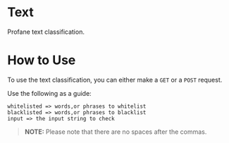 # Text
Profane text classification.

# How to Use
To use the text classification, you can either make a `GET` or a `POST` request.

Use the following as a guide:

```
whitelisted => words,or phrases to whitelist
blacklisted => words,or phrases to blacklist
input => the input string to check
```

> **NOTE:**
> Please note that there are no spaces after the commas.
